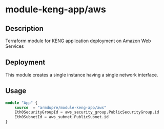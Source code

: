 # module-keng-app/aws

## Description
Terraform module for KENG application deployment on Amazon Web Services

## Deployment
This module creates a single instance having a single network interface.

## Usage
```tf
module "App" {
	source  = "armdupre/module-keng-app/aws"
	Eth0SecurityGroupId = aws_security_group.PublicSecurityGroup.id
	Eth0SubnetId = aws_subnet.PublicSubnet.id
}
```
